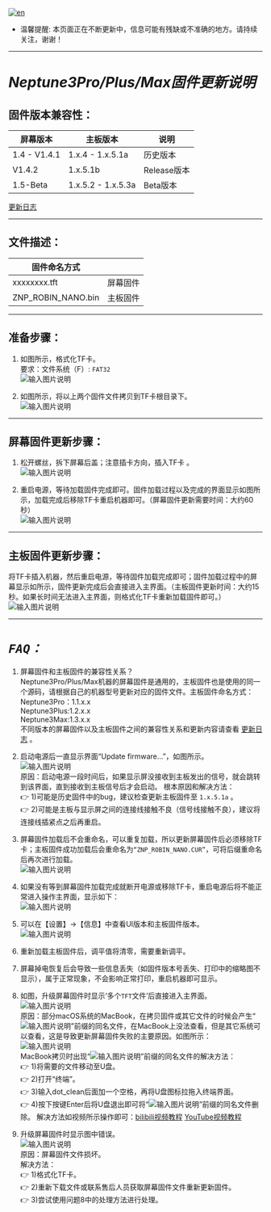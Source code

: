 [![en](https://img.shields.io/badge/lang-en-red.svg)](README-en.md)

- 温馨提醒: 本页面正在不断更新中，信息可能有残缺或不准确的地方。请持续关注，谢谢！

---

# **_Neptune3Pro/Plus/Max固件更新说明_**

## 固件版本兼容性：

| 屏幕版本      |      主板版本            |          说明           |
|------------|-------------------------------------|------------|
| 1.4 - V1.4.1       |      1.x.4 - 1.x.5.1a          |   历史版本      |
| V1.4.2       |      1.x.5.1b          |   Release版本  |
| 1.5-Beta  |      1.x.5.2 - 1.x.5.3a           |  Beta版本   |

[更新日志](Update-log.md)

---

## 文件描述：

| 固件命名方式|            |
|------------|-------------------------------------|
| xxxxxxxx.tft       |      屏幕固件          |
| ZNP_ROBIN_NANO.bin |      主板固件           |

---

## 准备步骤：

1. 如图所示，格式化TF卡。\
要求：文件系统（F）: `FAT32`\
![输入图片说明](Pic/image1.png)

1. 如图所示，将以上两个固件文件拷贝到TF卡根目录下。\
   ![输入图片说明](Pic/image3.png)

---

## 屏幕固件更新步骤：

1. 松开螺丝，拆下屏幕后盖；注意插卡方向，插入TF卡 。\
![输入图片说明](Pic/image4.png)

1. 重启电源，等待加载固件完成即可。固件加载过程以及完成的界面显示如图所示，加载完成后移除TF卡重启机器即可。（屏幕固件更新需要时间：大约60秒）\
![输入图片说明](Pic/image5-2.png)

---

## 主板固件更新步骤：

将TF卡插入机器，然后重启电源，等待固件加载完成即可；固件加载过程中的屏幕显示如所示，固件更新完成后会直接进入主界面。（主板固件更新时间：大约15秒。如果长时间无法进入主界面，则格式化TF卡重新加载固件即可。）\
![输入图片说明](Pic/image6.png)

---

# **_`FAQ：`_**

1. 屏幕固件和主板固件的兼容性关系？\
Neptune3Pro/Plus/Max机器的屏幕固件是通用的，主板固件也是使用的同一个源码，请根据自己的机器型号更新对应的固件文件。主板固件命名方式：\
Neptune3Pro：1.1.x.x\
Neptune3Plus:1.2.x.x\
Neptune3Max:1.3.x.x\
不同版本的屏幕固件以及主板固件之间的兼容性关系和更新内容请查看 [更新日志](Update-log.md) 。

1. 启动电源后一直显示界面“Update firmware...”，如图所示。\
![输入图片说明](Pic/image6-1.png)\
原因：启动电源一段时间后，如果显示屏没接收到主板发出的信号，就会跳转到该界面，直到接收到主板信号后才会启动。
根本原因和解决方法：\
:point_right: 1)可能是历史固件中的bug，建议检查更新主板固件至 `1.x.5.1a` 。\
:point_right: 2)可能是主板与显示屏之间的连接线接触不良（信号线接触不良），建议将连接线插紧点之后再重启。

1. 屏幕固件加载后不会重命名，可以重复加载，所以更新屏幕固件后必须移除TF卡；主板固件成功加载后会重命名为`“ZNP_ROBIN_NANO.CUR”`，可将后缀重命名后再次进行加载。\
![输入图片说明](Pic/image7.png)

1. 如果没有等到屏幕固件加载完成就断开电源或移除TF卡，重启电源后将不能正常进入操作主界面，显示如下：\
![输入图片说明](Pic/image7-1.png)

1. 可以在【设置】→【信息】中查看UI版本和主板固件版本。\
![输入图片说明](Pic/image7-3.png)

1. 重新加载主板固件后，调平值将清零，需要重新调平。

1. 屏幕掉电恢复后会导致一些信息丢失（如固件版本号丢失、打印中的缩略图不显示），属于正常现象，不会影响正常打印，重启机器即可显示。

1. 如图，升级屏幕固件时显示‘多个`TFT`文件’后直接进入主界面。\
![输入图片说明](Pic/image8-1.png)\
原因：部分macOS系统的MacBook，在拷贝固件或其它文件的时候会产生“![输入图片说明](Pic/image9-1.png)”前缀的同名文件，在MacBook上没法查看，但是其它系统可以查看，这是导致更新屏幕固件失败的主要原因。如图所示：\
![输入图片说明](Pic/image9-2.png)\
MacBook拷贝时出现“![输入图片说明](Pic/image9-1.png)”前缀的同名文件的解决方法：\
:point_right: 1)将需要的文件移动至U盘。\
:point_right: 2)打开“终端”。\
:point_right: 3)输入dot_clean后面加一个空格，再将U盘图标拉拖入终端界面。\
:point_right: 4)按下按键Enter后将U盘退出即可将“![输入图片说明](Pic/image9-1.png)”前缀的同名文件删除。
解决方法如视频所示操作即可：[bilibili视频教程](https://www.bilibili.com/video/BV1Lv4y1C7Qz/?share_source=copy_web&vd_source=39af2b2e9e60f33607226e91f3f17001) [YouTube视频教程](https://youtu.be/mdb4PTPlJh4)

1. 升级屏幕固件时显示图中错误。\
![输入图片说明](Pic/image8-2.png)\
原因：屏幕固件文件损坏。\
解决方法：\
:point_right: 1)格式化TF卡。\
:point_right: 2)重新下载文件或联系售后人员获取屏幕固件文件重新更新固件。\
:point_right: 3)尝试使用问题8中的处理方法进行处理。
